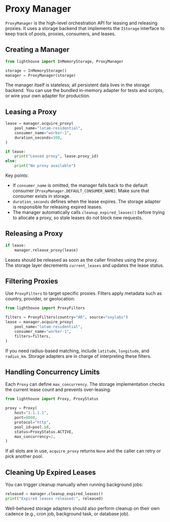 # Proxy Manager

`ProxyManager` is the high-level orchestration API for leasing and releasing
proxies. It uses a storage backend that implements the `IStorage` interface to
keep track of pools, proxies, consumers, and leases.

## Creating a Manager

```python
from lighthouse import InMemoryStorage, ProxyManager

storage = InMemoryStorage()
manager = ProxyManager(storage)
```

The manager itself is stateless; all persistent data lives in the storage
backend. You can use the bundled in-memory adapter for tests and scripts, or
wire your own adapter for production.

## Leasing a Proxy

```python
lease = manager.acquire_proxy(
    pool_name="latam-residential",
    consumer_name="worker-1",
    duration_seconds=300,
)

if lease:
    print("Leased proxy", lease.proxy_id)
else:
    print("No proxy available")
```

Key points:

- If `consumer_name` is omitted, the manager falls back to the default consumer
  (`ProxyManager.DEFAULT_CONSUMER_NAME`). Make sure that consumer exists in
  storage.
- `duration_seconds` defines when the lease expires. The storage adapter is
  responsible for releasing expired leases.
- The manager automatically calls `cleanup_expired_leases()` before trying to
  allocate a proxy, so stale leases do not block new requests.

## Releasing a Proxy

```python
if lease:
    manager.release_proxy(lease)
```

Leases should be released as soon as the caller finishes using the proxy. The
storage layer decrements `current_leases` and updates the lease status.

## Filtering Proxies

Use `ProxyFilters` to target specific proxies. Filters apply metadata such as
country, provider, or geolocation:

```python
from lighthouse import ProxyFilters

filters = ProxyFilters(country="AR", source="oxylabs")
lease = manager.acquire_proxy(
    pool_name="latam-residential",
    consumer_name="worker-1",
    filters=filters,
)
```

If you need radius-based matching, include `latitude`, `longitude`, and
`radius_km`. Storage adapters are in charge of interpreting these filters.

## Handling Concurrency Limits

Each `Proxy` can define `max_concurrency`. The storage implementation checks the
current lease count and prevents over-leasing.

```python
from lighthouse import Proxy, ProxyStatus

proxy = Proxy(
    host="1.1.1.1",
    port=8080,
    protocol="http",
    pool_id=pool.id,
    status=ProxyStatus.ACTIVE,
    max_concurrency=2,
)
```

If all slots are in use, `acquire_proxy` returns `None` and the caller can retry
or pick another pool.

## Cleaning Up Expired Leases

You can trigger cleanup manually when running background jobs:

```python
released = manager.cleanup_expired_leases()
print("Expired leases released:", released)
```

Well-behaved storage adapters should also perform cleanup on their own cadence
(e.g., cron job, background task, or database job).
